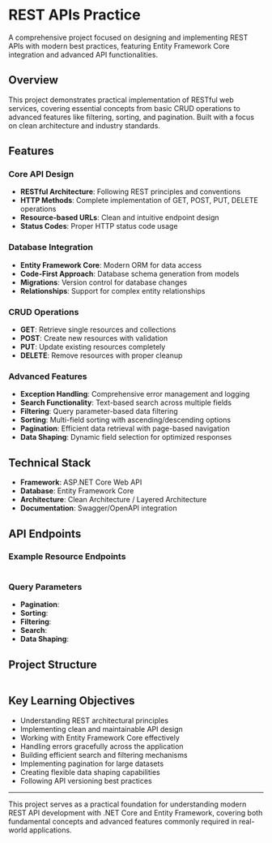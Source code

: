 # REST APIs Practice

A comprehensive project focused on designing and implementing REST APIs with modern best practices, featuring Entity Framework Core integration and advanced API functionalities.

## Overview

This project demonstrates practical implementation of RESTful web services, covering essential concepts from basic CRUD operations to advanced features like filtering, sorting, and pagination. Built with a focus on clean architecture and industry standards.

## Features

### Core API Design
- **RESTful Architecture**: Following REST principles and conventions
- **HTTP Methods**: Complete implementation of GET, POST, PUT, DELETE operations
- **Resource-based URLs**: Clean and intuitive endpoint design
- **Status Codes**: Proper HTTP status code usage

### Database Integration
- **Entity Framework Core**: Modern ORM for data access
- **Code-First Approach**: Database schema generation from models
- **Migrations**: Version control for database changes
- **Relationships**: Support for complex entity relationships

### CRUD Operations
- **GET**: Retrieve single resources and collections
- **POST**: Create new resources with validation
- **PUT**: Update existing resources completely
- **DELETE**: Remove resources with proper cleanup

### Advanced Features
- **Exception Handling**: Comprehensive error management and logging
- **Search Functionality**: Text-based search across multiple fields
- **Filtering**: Query parameter-based data filtering
- **Sorting**: Multi-field sorting with ascending/descending options
- **Pagination**: Efficient data retrieval with page-based navigation
- **Data Shaping**: Dynamic field selection for optimized responses

## Technical Stack

- **Framework**: ASP.NET Core Web API
- **Database**: Entity Framework Core
- **Architecture**: Clean Architecture / Layered Architecture
- **Documentation**: Swagger/OpenAPI integration

## API Endpoints

### Example Resource Endpoints
```

```

### Query Parameters
- **Pagination**:
- **Sorting**: 
- **Filtering**: 
- **Search**: 
- **Data Shaping**: 

## Project Structure

```

```

## Key Learning Objectives

- Understanding REST architectural principles
- Implementing clean and maintainable API design
- Working with Entity Framework Core effectively
- Handling errors gracefully across the application
- Building efficient search and filtering mechanisms
- Implementing pagination for large datasets
- Creating flexible data shaping capabilities
- Following API versioning best practices

---

This project serves as a practical foundation for understanding modern REST API development with .NET Core and Entity Framework, covering both fundamental concepts and advanced features commonly required in real-world applications.
